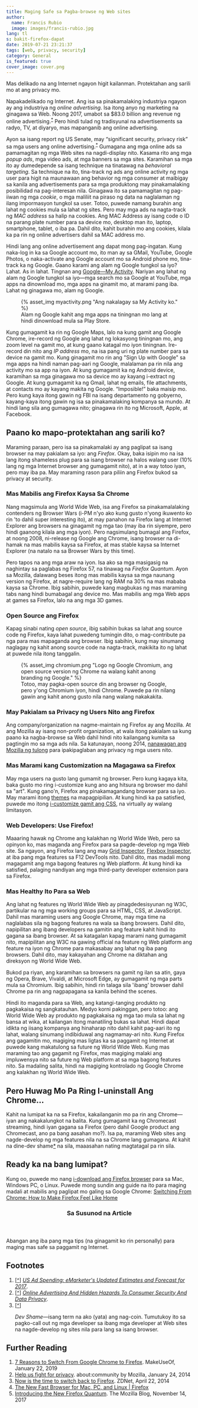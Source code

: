```yaml
---
title: Maging Safe sa Pagba-browse ng Web sites
author:
  name: Francis Rubio
  image: images/francis-rubio.jpg
lang: tl
s: bakit-firefox-dapat
date: 2019-07-21 23:21:37
tags: [web, privacy, security]
category: General
is_featured: true
cover_image: cover.png
---
```

Mas delikado na ang Internet ngayon higit kailanman. Protektahan ang sarili mo at ang privacy mo.
<!--more-->

Napakadelikado ng Internet. Ang isa sa pinakamalaking industriya ngayon ay ang industriya ng <i>online advertising</i>. Isa itong anyo ng marketing na ginagawa sa Web. <a class="ref" id="ref-1">Noong 2017, umabot sa $83.0 billion ang revenue ng online advertising</a>.<sup><a class="footnote" href="#foot-1">*</a></sup> Pero hindi tulad ng tradisyunal na advertisements sa radyo, TV, at diyaryo, mas mapanganib ang online advertising. 

<a class="ref" id="ref-2">Ayon sa isang report ng US Senate, may <q>significant security, privacy risk</q> sa mga users ang online advertising.</a><sup><a class="footnote" href="#foot-2">*</a></sup> Gumagana ang mga online ads sa pamamagitan ng mga Web sites na nagdi-display nito. Kasama rito ang mga <i>popup ads</i>, mga video ads, at mga banners sa mga sites. Karamihan sa mga ito ay dumedepende sa isang technique na tinatawag na <i>behavioral targeting</i>. Sa technique na ito, tina-track ng ads ang online activity ng mga user para higit na maunawaan ang behavior ng mga consumer at maibigay sa kanila ang advertisements para sa mga produktong may pinakamalaking posibilidad na pag-interesan nila. Ginagawa ito sa pamamagitan ng pag-iiwan ng mga <i>cookie</i>, o mga maliliit na piraso ng data na naglalaman ng ilang impormasyon tungkol sa user. Totoo, puwede namang burahin ang lahat ng cookies mula sa lahat ng sites. Pero may mga ads na nagta-track ng <i>MAC address</i> sa halip na cookies. Ang MAC Address ay isang code o ID na parang plate number para sa device mo, desktop man ito, laptop, smartphone, tablet, o iba pa. Dahil dito, kahit burahin mo ang cookies, kilala ka pa rin ng online advertisers dahil sa MAC address mo.

Hindi lang ang online advertisement ang dapat mong pag-ingatan. Kung naka-log in ka sa Google account mo, ito man ay sa GMail, YouTube, Google Photos, o naka-activate ang Google account mo sa Android phone mo, tina-track ka ng Google. Gaano karami ang alam ng Google tungkol sa iyo? Lahat. As in lahat. Tingnan ang <a href="https://myactivity.google.com/myactivity">Google&mdash;My Activity</a>. Nariyan ang lahat ng alam ng Google tungkol sa iyo&mdash;mga search mo sa Google at YouTube, mga apps na dinownload mo, mga apps na ginamit mo, 
at marami pang iba. Lahat ng ginagawa mo, alam ng Google.

<figure class="img-wrapper ">
  {% asset_img myactivity.png "Ang nakalagay sa My Activity ko." %}
  <figcaption>
      Alam ng Google kahit ang mga apps na tiningnan mo lang at hindi dinownload mula sa Play Store.
  </figcaption>
</figure>

Kung gumagamit ka rin ng Google Maps, lalo na kung gamit ang Google Chrome, ire-record ng Google ang lahat ng lokasyong tiningnan mo, ang zoom level na gamit mo, at kung gaano katagal mo iyon tiningnan. Ire-record din nito ang <i>IP address</i> mo, na isa pang uri ng plate number para sa device na gamit mo. Kung ginagamit mo rin ang "Sign Up with Google" sa mga apps na hindi naman pag-aari ng Google, malalaman pa rin nila ang activity mo sa app na iyon. At kung gumagamit ka ng Android device, karamihan sa mga ginagawa mo sa device mo ay kayang i-extract ng Google. At kung gumagamit ka ng Gmail, lahat ng emails, file attachments, at contacts mo ay kayang makita ng Google. <q>Imposible!</q> baka maisip mo. Pero kung kaya itong gawin ng FBI na isang departamento ng gobyerno, kayang-kaya itong gawin ng isa sa pinakamalaking kompanya sa mundo. At hindi lang sila ang gumagawa nito; ginagawa rin ito ng Microsoft, Apple, at Facebook.

## Paano ko mapo-protektahan ang sarili ko?

Maraming paraan, pero isa sa pinakamalaki ay ang paglipat sa isang browser na may pakialam sa iyo: ang <i>Firefox</i>. Okay, baka isipin mo na isa lang itong shameless plug para sa isang browser na halos walang user (10% lang ng mga Internet browser ang gumagamit nito), at in a way totoo iyan, pero may iba pa. May maraming rason para piliin ang Firefox bukod sa privacy at security.

### Mas Mabilis ang Firefox Kaysa Sa Chrome
Nang magsimula ang World Wide Web, isa ang Firefox sa pinakamalalaking contenders ng Browser Wars (i-PM n'yo ako kung gusto n'yong ikuwento ko rin 'to dahil super interesting ito), at may panahon na Firefox lang at Internet Explorer ang browsers na ginagamit ng mga tao (may iba rin siyempre, pero hindi gaanong kilala ang mga iyon). Pero nagsimulang bumagal ang Firefox, at noong 2008, ni-release ng Google ang Chrome, isang browser na di-hamak na mas mabilis kaysa sa Firefox, at mas stable kaysa sa Internet Explorer (na natalo na sa Browser Wars by this time).

Pero tapos na ang mga araw na iyon. Isa ako sa mga masigasig na naghintay sa paglabas ng Firefox 57, na tinawag na <i>Firefox Quantum</i>. Ayon sa Mozilla, dalawang beses itong mas mabilis kaysa sa mga naunang version ng Firefox, at nagre-require lang ng RAM na 30% na mas mababa kaysa sa Chrome. Ibig sabihin, puwede kang magbukas ng mas maraming tabs nang hindi bumabagal ang device mo. Mas mabilis ang mga Web apps at games sa Firefox, lalo na ang mga 3D games.

### Open Source ang Firefox
Kapag sinabi nating <i>open source</i>, ibig sabihin bukas sa lahat ang source code ng Firefox, kaya lahat puwedeng tumingin dito, o mag-contribute pa nga para mas mapaganda ang browser. Ibig sabihin, kung may sinumang naglagay ng kahit anong source code na nagta-track, makikita ito ng lahat at puwede nila itong tanggalin.

<figure class="img-wrapper ">
  {% asset_img chromium.png "Logo ng Google Chromium, ang open source version ng Chrome na walang kahit anong branding ng Google." %}
  <figcaption>
    Totoo, may pagka-open source din ang browser ng Google, pero y'ong Chromium iyon, hindi Chrome. Puwede pa rin nilang gawin ang kahit anong gusto nila nang walang nakakakita.
  </figcaption>
</figure>

### May Pakialam sa Privacy ng Users Nito ang Firefox

Ang company/organization na nagme-maintain ng Firefox ay ang Mozilla. At ang Mozilla ay isang non-profit organization, at wala itong pakialam sa kung paano ka nagba-browse sa Web dahil hindi nito kailangang kumita sa pagtingin mo sa mga ads nila. Sa katunayan, noong 2014, <a href="https://blog.mozilla.org/community/2014/01/24/help-us-fight-for-privacy/">nanawagan ang Mozilla ng tulong</a> para ipakipaglaban ang privacy ng mga users nito.

### Mas Marami kang Customization na Magagawa sa Firefox
May mga users na gusto lang gumamit ng browser. Pero kung kagaya kita, baka gusto mo ring i-customize kung ano ang hitsura ng browser mo dahil sa "art". Kung gano'n, Firefox ang pinakamagandang browser para sa iyo. May marami itong <a href="https://addons.mozilla.org/en-US/firefox/themes/">themes</a> na mapagpipilian. At kung hindi ka pa satisfied, puwede mo itong <a href="https://www.userchrome.org/">i-customize gamit ang CSS</a>, na virtually ay walang limitasyon.

### Web Developers: Use Firefox!
Maaaring hawak ng Chrome ang kalakhan ng World Wide Web, pero sa opinyon ko, mas maganda ang Firefox para sa pagde-develop ng mga Web site. Sa ngayon, ang Firefox lang ang may <a href="https://developer.mozilla.org/en-US/docs/Tools/Page_Inspector/How_to/Examine_grid_layouts">Grid Inspector</a>, <a href="https://developer.mozilla.org/en-US/docs/Tools/Page_Inspector/How_to/Examine_Flexbox_layouts">Flexbox Inspector</a>, at iba pang mga features sa F12 DevTools nito. Dahil dito, mas madali mong magagamit ang mga bagong features ng Web platform. At kung hindi ka satisfied, palaging nandiyan ang mga third-party developer extension para sa Firefox.

### Mas Healthy Ito Para sa Web
Ang lahat ng features ng World Wide Web ay pinagdedesisyunan ng W3C, partikular na ng mga working groups para sa HTML, CSS, at JavaScript. Dahil mas maraming users ang Google Chrome, may mga time na naglalabas sila ng bagong features na wala sa ibang browsers. Dahil dito, napipilitan ang ibang developers na gamitin ang feature kahit hindi ito gagana sa ibang browser. At sa katagalan kapag marami nang gumagamit nito, mapipilitan ang W3C na gawing official na feature ng Web platform ang feature na iyon ng Chrome para makasabay ang lahat ng iba pang browsers. Dahil dito, may kakayahan ang Chrome na diktahan ang direksyon ng World Wide Web.

Bukod pa riyan, ang karamihan sa browsers na gamit ng ilan sa atin, gaya ng Opera, Brave, Vivaldi, at Microsoft Edge, ay gumagamit ng mga parts mula sa Chromium. Ibig sabihin, hindi rin talaga sila 'ibang' browser dahil Chrome pa rin ang nagpapagana sa kanila behind the scenes.

Hindi ito maganda para sa Web, ang katangi-tanging produkto ng pagkakaisa ng sangkatauhan. Medyo korni pakinggan, pero totoo: ang World Wide Web ay produkto ng pagkakaisa ng mga tao mula sa lahat ng bansa at wika, at kailangan itong manatiling bukas sa lahat. Hindi dapat idikta ng iisang kompanya ang hinaharap nito dahil kahit pag-aari ito ng lahat, walang sinumang indibiduwal ang nagmamay-ari nito. Kung Firefox ang gagamitin mo, magiging mas ligtas ka sa paggamit ng Internet at puwede kang makatulong sa future ng World Wide Web. Kung mas maraming tao ang gagamit ng Firefox, mas magiging malaki ang impluwensya nito sa future ng Web platform at sa mga bagong features nito. Sa madaling salita, hindi na magiging kontrolado ng Google Chrome ang kalakhan ng World Wide Web.

## Pero Huwag Mo Pa Ring I-uninstall Ang Chrome...
Kahit na lumipat ka na sa Firefox, kakailanganin mo pa rin ang Chrome&mdash;iyan ang nakakalungkot na balita. Kung gumagamit ka ng Chromecast streaming, hindi iyan gagana sa Firefox (pero dahil Google product ang Chromecast, ano pa bang aasahan mo?). Isa pa, maraming Web sites ang nagde-develop ng mga features nila na sa Chrome lang gumagana. At kahit na dine-<a class="ref" id="ref-3">dev shame</a><a href="#foot-3">*</a> na sila, maaasahan nating magtatagal pa rin sila.

## Ready ka na bang lumipat?


Kung oo, puwede mo nang <a href="https://www.mozilla.org/en-US/firefox/">i-download ang Firefox browser</a> para sa Mac, Windows PC, o Linux. Puwede mong sundin ang guide na ito para maging madali at mabilis ang paglipat mo galing sa Google Chrome: [Switching From Chrome: How to Make Firefox Feel Like Home](https://www.makeuseof.com/tag/switching-from-chrome-make-firefox-feel-like-home/)

<aside class="side-note">
  <header>
    <h3>Sa Susunod na Article</h3>
  </header>
  <p>Abangan ang iba pang mga tips (na ginagamit ko rin personally) para maging mas safe sa paggamit ng Internet.</p>
</aside>



## Footnotes
1. [<a href="#ref-1" id="foot-1">^</a>] <a href="https://www.emarketer.com/Report/US-Ad-Spending-eMarketers-Updated-Estimates-Forecast-2017/2002134"><cite>US Ad Spending: eMarketer's Updated Estimates and Forecast for 2017</cite></a>.
1. [<a href="#ref-2" id="foot-2">^</a>] <a href="https://www.hsgac.senate.gov/imo/media/doc/REPORT%20-%20Online%20Advertising%20&%20Hidden%20Hazards%20to%20Consumer%20Security%20&%20Date%20Privacy%20(May%2015%202014)1.pdf"><cite>Online Advertising And Hidden Hazards To Consumer Security And Data Privacy</cite></a>.
1. [<a href="#ref-3" id="foot-3">^</a>] <p><dfn>Dev Shame</dfn>&mdash;isang term na ako (yata) ang nag-coin. Tumutukoy ito sa pagko-call out ng mga developer sa ibang mga developer at Web sites na nagde-develop ng sites nila para lang sa isang browser.</p>

## Further Reading
1. [7 Reasons to Switch From Google Chrome to Firefox](https://www.makeuseof.com/tag/switch-chrome-firefox/). MakeUseOf, January 22, 2019
1. [Help us fight for privacy](https://blog.mozilla.org/community/2014/01/24/help-us-fight-for-privacy/). about:community by Mozilla, January 24, 2014
1. [Now is the time to switch back to Firefox](https://www.zdnet.com/article/now-is-the-time-to-switch-back-to-firefox/). ZDNet, April 22, 2014
1. [The New Fast Browser for Mac, PC, and Linux | Firefox](https://www.mozilla.org/en-US/firefox/)
1. [Introducing the New Firefox Quantum](https://blog.mozilla.org/blog/2017/11/14/introducing-firefox-quantum/). The Mozilla Blog, November 14, 2017